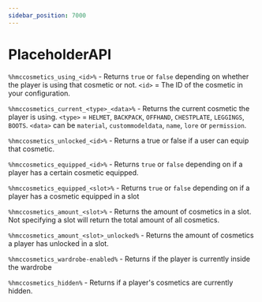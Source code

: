 ```yaml
---
sidebar_position: 7000
---
```


# PlaceholderAPI

`%hmccosmetics_using_<id>%` - Returns `true` or `false` depending on whether the player is using that cosmetic or not. `<id>` = The ID of the cosmetic in your configuration.

`%hmccosmetics_current_<type>_<data>%` - Returns the current cosmetic the player is using. `<type>` = `HELMET`, `BACKPACK`, `OFFHAND`, `CHESTPLATE`, `LEGGINGS`, `BOOTS`. `<data>` can be `material`, `custommodeldata`, `name`, `lore` or `permission`.

`%hmccosmetics_unlocked_<id>%` - Returns a true or false if a user can equip that cosmetic.

`%hmccosmetics_equipped_<id>%` - Returns `true` or `false` depending on if a player has a certain cosmetic equipped.  

`%hmccosmetics_equipped_<slot>%` - Returns `true` or `false` depending on if a player has a cosmetic equipped in a slot

`%hmccosmetics_amount_<slot>%` - Returns the amount of cosmetics in a slot. Not specifying a slot will return the total amount of all cosmetics. 

`%hmccosmetics_amount_<slot>_unlocked%` - Returns the amount of cosmetics a player has unlocked in a slot. 

`%hmccosmetics_wardrobe-enabled%` - Returns if the player is currently inside the wardrobe

`%hmccosmetics_hidden%` - Returns if a player's cosmetics are currently hidden. 
